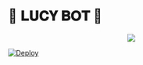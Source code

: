 # 🖤 𝐋𝐔𝐂𝐘 𝐁𝐎𝐓 🖤 

 <p align="center">
  <img src="https://telegra.ph/file/94d4c528ae0770ea2c8fd.jpg">
</p>


[![Deploy](https://www.herokucdn.com/deploy/button.svg)](https://heroku.com/deploy?template=https://github.com/Blazeboy87578/BLAZEMANAGEMENTROBOT) 


